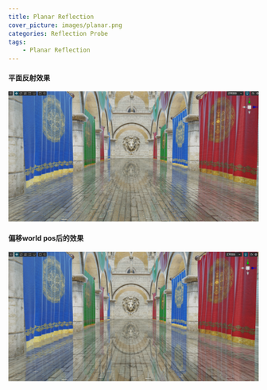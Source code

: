 ```yaml
---
title: Planar Reflection
cover_picture: images/planar.png
categories: Reflection Probe
tags:
    - Planar Reflection
---
```

#### 平面反射效果
![](/works-images/planar-2.png)
#### 偏移world pos后的效果
![](/works-images/planar-1.png)

